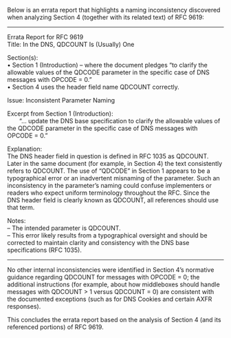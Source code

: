 Below is an errata report that highlights a naming inconsistency discovered when analyzing Section 4 (together with its related text) of RFC 9619:

----------------------------------------------------------------
Errata Report for RFC 9619  
Title: In the DNS, QDCOUNT Is (Usually) One

Section(s):  
• Section 1 (Introduction) – where the document pledges “to clarify the allowable values of the QDCODE parameter in the specific case of DNS messages with OPCODE = 0.”  
• Section 4 uses the header field name QDCOUNT correctly.

Issue: Inconsistent Parameter Naming

Excerpt from Section 1 (Introduction):  
  “… update the DNS base specification to clarify the allowable values of the QDCODE parameter in the specific case of DNS messages with OPCODE = 0.”

Explanation:  
The DNS header field in question is defined in RFC 1035 as QDCOUNT. Later in the same document (for example, in Section 4) the text consistently refers to QDCOUNT. The use of “QDCODE” in Section 1 appears to be a typographical error or an inadvertent misnaming of the parameter. Such an inconsistency in the parameter’s naming could confuse implementers or readers who expect uniform terminology throughout the RFC. Since the DNS header field is clearly known as QDCOUNT, all references should use that term.

Notes:  
– The intended parameter is QDCOUNT.  
– This error likely results from a typographical oversight and should be corrected to maintain clarity and consistency with the DNS base specifications (RFC 1035).

----------------------------------------------------------------

No other internal inconsistencies were identified in Section 4’s normative guidance regarding QDCOUNT for messages with OPCODE = 0; the additional instructions (for example, about how middleboxes should handle messages with QDCOUNT > 1 versus QDCOUNT = 0) are consistent with the documented exceptions (such as for DNS Cookies and certain AXFR responses).

This concludes the errata report based on the analysis of Section 4 (and its referenced portions) of RFC 9619.